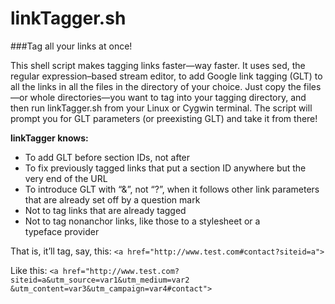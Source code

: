 linkTagger.sh
=============

###Tag all your links at once!

This shell script makes tagging links faster&mdash;way faster. It uses sed, the regular expression&ndash;based stream editor, to add Google link tagging (GLT) to all the links in all the files in the directory of your choice. Just copy the files&mdash;or whole directories&mdash;you want to tag into your tagging directory, and then run linkTagger.sh from your Linux or Cygwin terminal. The script will prompt you for GLT parameters (or preexisting GLT) and take it from there!

<strong>linkTagger knows:</strong>
* To add GLT before section IDs, not after
* To fix previously tagged links that put a section ID anywhere but the very end of the&nbsp;URL
* To introduce GLT with &ldquo;&&rdquo;, not &ldquo;?&rdquo;, when it follows other link parameters that are already set off by a question&nbsp;mark
* Not to tag links that are already tagged
* Not to tag nonanchor links, like those to a stylesheet or a typeface&nbsp;provider

That is, it&rsquo;ll tag, say, this: 
`<a href="http://www.test.com#contact?siteid=a">`

Like this: 
`<a href="http://www.test.com?siteid=a&utm_source=var1&utm_medium=var2`
`&utm_content=var3&utm_campaign=var4#contact">`
